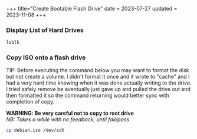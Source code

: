 +++
title="Create Bootable Flash Drive"
date = 2023-07-27
updated = 2023-11-08
+++

### Display List of Hard Drives

```sh
lsblk
```

### Copy ISO onto a flash drive

TIP: Before executing the command below you may want to format the disk but not create a volume.
I didn't format it once and it wrote to "cache" and I had a very hard time knowing when it was done actually writing to the drive.
I tried safely remove be eventually just gave up and pulled the drive out and then formatted it so the command returning would better sync with completion of copy.

**WARNING: Be very careful not to copy to root drive**\
_NB: Takes a while with no feedback, until fail/pass_

```sh
cp debian.iso /dev/sdX
```
